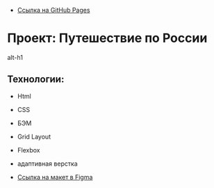- [Ссылка на GitHub Pages](https://timon27m.github.io/russian-travel/)

# Проект: Путешествие по России

alt-h1

## Технологии:

- Html
- CSS
- БЭМ
- Grid Layout
- Flexbox
- адаптивная верстка

- [Ссылка на макет в Figma](https://www.figma.com/file/5S2WSbEFL6awjVWJ0NWL8Q/Sprint-3_-Russia-_-desktop-mobile?node-id=28503%3A0)
